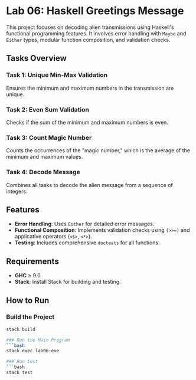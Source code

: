 # Lab 06: Haskell Greetings Message

This project focuses on decoding alien transmissions using Haskell's functional programming features. It involves error handling with `Maybe` and `Either` types, modular function composition, and validation checks.

## Tasks Overview

### Task 1: Unique Min-Max Validation
Ensures the minimum and maximum numbers in the transmission are unique.

### Task 2: Even Sum Validation
Checks if the sum of the minimum and maximum numbers is even.

### Task 3: Count Magic Number
Counts the occurrences of the "magic number," which is the average of the minimum and maximum values.

### Task 4: Decode Message
Combines all tasks to decode the alien message from a sequence of integers.

## Features

- **Error Handling**: Uses `Either` for detailed error messages.
- **Functional Composition**: Implements validation checks using `(>>=)` and applicative operators (`<$>`, `<*>`).
- **Testing**: Includes comprehensive `doctests` for all functions.

## Requirements

- **GHC** ≥ 9.0
- **Stack**: Install Stack for building and testing.

## How to Run

### Build the Project
```bash
stack build

### Run the Main Program
```bash
stack exec lab06-exe

### Run test
```bash
stack test